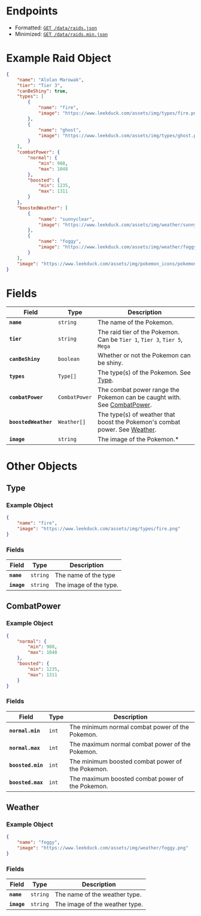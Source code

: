 # Endpoints

- Formatted: [`GET /data/raids.json`](https://raw.githubusercontent.com/bigfoott/ScrapedDuck/data/raids.json)
- Minimized: [`GET /data/raids.min.json`](https://raw.githubusercontent.com/bigfoott/ScrapedDuck/data/raids.min.json)

# Example Raid Object

```json
{
    "name": "Alolan Marowak",
    "tier": "Tier 3",
    "canBeShiny": true,
    "types": [
        {
            "name": "fire",
            "image": "https://www.leekduck.com/assets/img/types/fire.png"
        },
        {
            "name": "ghost",
            "image": "https://www.leekduck.com/assets/img/types/ghost.png"
        }
    ],
    "combatPower": {
        "normal": {
            "min": 988,
            "max": 1048
        },
        "boosted": {
            "min": 1235,
            "max": 1311
        }
    },
    "boostedWeather": [
        {
            "name": "sunnyclear",
            "image": "https://www.leekduck.com/assets/img/weather/sunny.png"
        },
        {
            "name": "foggy",
            "image": "https://www.leekduck.com/assets/img/weather/foggy.png"
        }
    ],
    "image": "https://www.leekduck.com/assets/img/pokemon_icons/pokemon_icon_105_61.png"
}
```
# Fields

| Field                | Type          | Description
|--------------------- |-------------- |---------------------
| **`name`**           | `string`      | The name of the Pokemon.
| **`tier`**           | `string`      | The raid tier of the Pokemon.<br />Can be `Tier 1`, `Tier 3`, `Tier 5`, `Mega` 
| **`canBeShiny`**     | `boolean`     | Whether or not the Pokemon can be shiny.
| **`types`**          | `Type[]`      | The type(s) of the Pokemon. See [Type](#Type).
| **`combatPower`**    | `CombatPower` | The combat power range the Pokemon can be caught with. See [CombatPower](#CombatPower).
| **`boostedWeather`** | `Weather[]`   | The type(s) of weather that boost the Pokemon's combat power. See [Weather](#Weather).
| **`image`**          | `string`      | The image of the Pokemon.*

# Other Objects

## Type

### Example Object

```json
{
    "name": "fire",
    "image": "https://www.leekduck.com/assets/img/types/fire.png"
}
```

### Fields

| Field       | Type     | Description
|------------ |--------- |---------------------
| **`name`**  | `string` | The name of the type
| **`image`** | `string` | The image of the type. 

## CombatPower

### Example Object

```json
{
    "normal": {
        "min": 988,
        "max": 1048
    },
    "boosted": {
        "min": 1235,
        "max": 1311
    }
}
```

### Fields

| Field             | Type  | Description
|------------------ |------ |---------------------
| **`normal.min`**  | `int` | The minimum normal combat power of the Pokemon.
| **`normal.max`**  | `int` | The maximum normal combat power of the Pokemon.
| **`boosted.min`** | `int` | The minimum boosted combat power of the Pokemon.
| **`boosted.max`** | `int` | The maximum boosted combat power of the Pokemon.

## Weather

### Example Object

```json
{
    "name": "foggy",
    "image": "https://www.leekduck.com/assets/img/weather/foggy.png"
}
```

### Fields

| Field       | Type     | Description
|------------ |--------- |---------------------
| **`name`**  | `string` | The name of the weather type.
| **`image`** | `string` | The image of the weather type.
